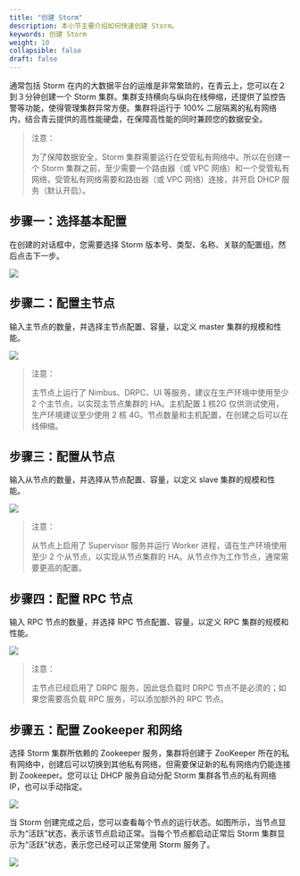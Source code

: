 ```yaml
---
title: "创建 Storm"
description: 本小节主要介绍如何快速创建 Storm。 
keywords: 创建 Storm
weight: 10
collapsible: false
draft: false
---
```


通常包括 Storm 在内的大数据平台的运维是非常繁琐的，在青云上，您可以在２到３分钟创建一个 Storm 集群。集群支持横向与纵向在线伸缩，还提供了监控告警等功能，使得管理集群异常方便。集群将运行于 100% 二层隔离的私有网络内，结合青云提供的高性能硬盘，在保障高性能的同时兼顾您的数据安全。

>注意：
>
>为了保障数据安全，Storm 集群需要运行在受管私有网络中。所以在创建一个 Storm 集群之前，至少需要一个路由器（或 VPC 网络）和一个受管私有网络，受管私有网络需要和路由器（或 VPC 网络）连接，并开启 DHCP 服务（默认开启）。

## 步骤一：选择基本配置

在创建的对话框中，您需要选择 Storm 版本号、类型、名称、关联的配置组，然后点击下一步。

![](../../_images/create_storm_1.png)

## 步骤二：配置主节点

输入主节点的数量，并选择主节点配置、容量，以定义 master 集群的规模和性能。

![](../../_images/create_storm_2.png)

>注意：
>
>主节点上运行了 Nimbus、DRPC、UI 等服务，建议在生产环境中使用至少 2 个主节点，以实现主节点集群的 HA。主机配置１核2G 仅供测试使用，生产环境建议至少使用 2 核 4G。节点数量和主机配置，在创建之后可以在线伸缩。

## 步骤三：配置从节点

输入从节点的数量，并选择从节点配置、容量，以定义 slave 集群的规模和性能。

![](../../_images/create_storm_3.png)

>注意：
>
>从节点上启用了 Supervisor 服务并运行 Worker 进程，请在生产环境使用至少 2 个从节点，以实现从节点集群的 HA。从节点作为工作节点，通常需要更高的配置。

## 步骤四：配置 RPC 节点

输入 RPC 节点的数量，并选择 RPC 节点配置、容量，以定义 RPC 集群的规模和性能。

![](../../_images/create_storm_4.png)

>注意：
>
>主节点已经启用了 DRPC 服务，因此低负载时 DRPC 节点不是必须的；如果您需要高负载 RPC 服务，可以添加额外的 RPC 节点。

## 步骤五：配置 Zookeeper 和网络

选择 Storm 集群所依赖的 Zookeeper 服务，集群将创建于 ZooKeeper 所在的私有网络中，创建后可以切换到其他私有网络，但需要保证新的私有网络内仍能连接到 Zookeeper。您可以让 DHCP 服务自动分配 Storm 集群各节点的私有网络 IP，也可以手动指定。

![](../../_images/create_storm_5.png)

当 Storm 创建完成之后，您可以查看每个节点的运行状态。如图所示，当节点显示为“活跃”状态，表示该节点启动正常。当每个节点都启动正常后 Storm 集群显示为“活跃”状态，表示您已经可以正常使用 Storm 服务了。

![](../../_images/create_storm_6.png)
